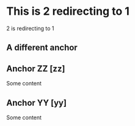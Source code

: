 # This is 2 redirecting to 1


2 is redirecting to 1


## A different anchor

## Anchor ZZ [zz]

Some content

## Anchor YY [yy]

Some content
